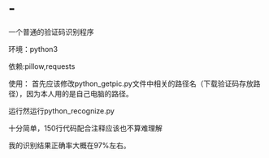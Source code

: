 # -
一个普通的验证码识别程序

环境：python3

依赖:pillow,requests

使用：
首先应该修改python_getpic.py文件中相关的路径名（下载验证码存放路径），因为本人用的是自己电脑的路径。

运行然运行python_recognize.py

十分简单，150行代码配合注释应该也不算难理解

我的识别结果正确率大概在97%左右。
